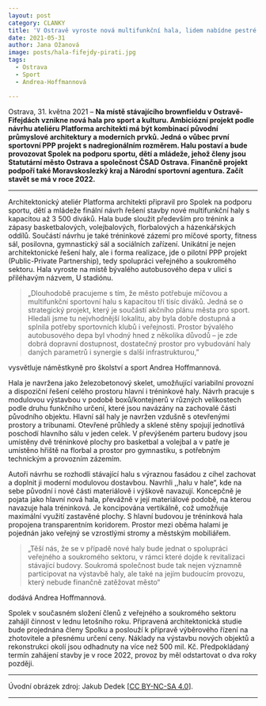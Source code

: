```yaml
---
layout: post
category: CLANKY
title: 'V Ostravě vyroste nová multifunkční hala, lidem nabídne pestré sportovní a kulturní vyžití'
date: 2021-05-31
author: Jana Ožanová
image: posts/hala-fifejdy-pirati.jpg
tags:					
  - Ostrava
  - Sport
  - Andrea-Hoffmannová			

---
```


Ostrava, 31. května 2021 – **Na místě stávajícího brownfieldu v Ostravě-Fifejdách vznikne nová hala pro sport a kulturu. Ambiciózní projekt podle návrhu ateliéru Platforma architekti má být kombinací původní průmyslové architektury a moderních prvků. Jedná o vůbec první sportovní PPP projekt s nadregionálním rozměrem. Halu postaví a bude provozovat Spolek na podporu sportu, dětí a mládeže, jehož členy jsou Statutární město Ostrava a společnost ČSAD Ostrava. Finančně projekt podpoří také Moravskoslezký kraj a Národní sportovní agentura. Začít stavět se má v roce 2022.**

<hr />

Architektonický ateliér Platforma architekti připravil pro Spolek na podporu sportu, dětí a mládeže finální návrh řešení stavby nové multifunkční haly s kapacitou až 3 500 diváků. Hala bude sloužit především pro trénink a zápasy basketbalových, volejbalových, florbalových a házenkářských oddílů. Součástí návrhu je také tréninkové zázemí pro míčové sporty, fitness sál, posilovna, gymnastický sál a sociálních zařízení. Unikátní je nejen architektonické řešení haly, ale i forma realizace, jde o pilotní PPP projekt (Public-Private Partnership), tedy spolupráci veřejného a soukromého sektoru. Hala vyroste na místě bývalého autobusového depa v ulici s přiléhavým názvem, U stadiónu.

>„Dlouhodobě pracujeme s tím, že město potřebuje míčovou a multifunkční sportovní halu s kapacitou tří tisíc diváků. Jedná se o strategický projekt, který je součástí akčního plánu města pro sport. Hledali jsme tu nejvhodnější lokalitu, aby byla dobře dostupná a splnila potřeby sportovních klubů i veřejnosti. Prostor bývalého autobusového depa byl vhodný hned z několika důvodů – je zde dobrá dopravní dostupnost, dostatečný prostor pro vybudování haly daných parametrů i synergie s další infrastrukturou,” 

vysvětluje náměstkyně pro školství a sport Andrea Hoffmannová. 
  
Hala je navržena jako železobetonový skelet, umožňující variabilní provozní a dispoziční řešení celého prostoru hlavní i tréninkové haly. Návrh pracuje s modulovou výstavbou v podobě boxů/kontejnerů v různých velikostech podle druhu funkčního určení, které jsou navázány na zachovalé části původního objektu. Hlavní sál haly je navržen vzdušně s otevřenými prostory a tribunami. Otevřené průhledy a sklené stěny spojují jednotlivá poschodí hlavního sálu v jeden celek. V převýšeném parteru budovy jsou umístěny dvě tréninkové plochy pro basketbal a volejbal a v patře je umístěno hřiště na florbal a prostor pro gymnastiku, s potřebným technickým a provozním zázemím.

Autoři návrhu se rozhodli stávající halu s výraznou fasádou z cihel zachovat a doplnit ji moderní modulovou dostavbou. Navrhli ,,halu v hale“, kde na sebe původní i nové části materiálově i výškově navazují. Koncepčně je pojata jako hlavní nová hala, převážně v její materiálové podobě, na kterou navazuje hala tréninková. Je koncipována vertikálně, což umožňuje maximální využití zastavěné plochy. S hlavní budovou je tréninková hala propojena transparentním koridorem. Prostor mezi oběma halami je pojednán jako veřejný se vzrostlými stromy a městským mobiliářem.

>„Těší nás, že se v případě nové haly bude jednat o spolupráci veřejného a soukromého sektoru, v rámci které dojde k revitalizaci stávající budovy. Soukromá společnost bude tak nejen významně participovat na výstavbě haly, ale také na jejím budoucím provozu, který nebude finančně zatěžovat město“ 

dodává Andrea Hoffmannová.

Spolek v současném složení členů z veřejného a soukromého sektoru zahájil činnost v lednu letošního roku. Připravená architektonická studie bude projednána členy Spolku a poslouží k přípravě výběrového řízení na zhotovitele a přesnému určení ceny. Náklady na výstavbu nových objektů a rekonstrukci okolí jsou odhadnuty na více než 500 mil. Kč. Předpokládaný termín zahájení stavby je v roce 2022, provoz by měl odstartovat o dva roky později.


---

Úvodní obrázek zdroj: Jakub Dedek \[[CC BY-NC-SA 4.0](https://creativecommons.org/licenses/by-nc-sa/4.0/deed.cs)\].

- - -
